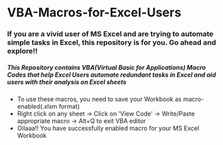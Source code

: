 # VBA-Macros-for-Excel-Users

### If you are a vivid user of MS Excel and are trying to automate simple tasks in Excel, this repository is for you. Go ahead and explore!!

##### This Repository contains VBA(Virtual Basic for Applications) Macro Codes that help Excel Users automate redundant tasks in Excel and aid users with their analysis on Excel sheets

* To use these macros, you need to save your Workbook as macro-enabled(.xlsm format)
* Right click on any sheet -> Click on 'View Code' -> Write/Paste appropriate macro -> Alt+Q to exit VBA editor
* Oilaaa!! You have successfully enabled macro for your MS Excel Workbook
